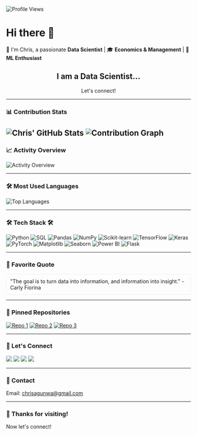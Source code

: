 ![Profile Views](https://komarev.com/ghpvc/?username=chrisagunwa&color=blue)

# Hi there 👋  
👋 I'm Chris, a passionate **Data Scientist** | 🎓 **Economics & Management** | 🤖 **ML Enthusiast**

<div align="center">
  <h2>I am a Data Scientist...</h2>
  <p>Let's connect!</p>
</div>

---

### 📊 Contribution Stats
![Chris' GitHub Stats](https://github-readme-stats.vercel.app/api?username=chrisagunwa&show_icons=true&theme=radical)
![Contribution Graph](https://github-readme-streak-stats.herokuapp.com/?user=chrisagunwa&theme=radical)
---

### 📈 Activity Overview
![Activity Overview](https://activity-graph.herokuapp.com/graph?username=chrisagunwa&theme=react-dark) <!-- Change link if necessary -->

---

### 🛠️ Most Used Languages
![Top Languages](https://github-readme-stats.vercel.app/api/top-langs/?username=chrisagunwa&layout=compact&theme=radical)

---

### 🛠️ Tech Stack 🛠️
![Python](https://img.shields.io/badge/Python-3776AB?style=flat&logo=python&logoColor=white)
![SQL](https://img.shields.io/badge/SQL-4479A1?style=flat&logo=postgresql&logoColor=white)
![Pandas](https://img.shields.io/badge/Pandas-150458?style=flat&logo=pandas&logoColor=white)
![NumPy](https://img.shields.io/badge/NumPy-013243?style=flat&logo=numpy&logoColor=white)
![Scikit-learn](https://img.shields.io/badge/scikit--learn-F7931E?style=flat&logo=scikit-learn&logoColor=white)
![TensorFlow](https://img.shields.io/badge/TensorFlow-FF6F20?style=flat&logo=tensorflow&logoColor=white)
![Keras](https://img.shields.io/badge/Keras-D00000?style=flat&logo=keras&logoColor=white)
![PyTorch](https://img.shields.io/badge/PyTorch-EE4C2C?style=flat&logo=pytorch&logoColor=white)
![Matplotlib](https://img.shields.io/badge/Matplotlib-003B57?style=flat&logo=matplotlib&logoColor=white)
![Seaborn](https://img.shields.io/badge/Seaborn-30A9DE?style=flat&logo=seaborn&logoColor=white)
![Power BI](https://img.shields.io/badge/Power_BI-F2C94C?style=flat&logo=powerbi&logoColor=black)
![Flask](https://img.shields.io/badge/Flask-000000?style=flat&logo=flask&logoColor=white)

---

### 💬 Favorite Quote
<div style="border: 1px solid #eee; padding: 10px; border-radius: 5px;">
  "The goal is to turn data into information, and information into insight." - Carly Fiorina
</div>

---

### 📂 Pinned Repositories
[![Repo 1](https://github-readme-stats.vercel.app/api/pin/?username=chrisagunwa&repo=repo1)](https://github.com/chrisagunwa/repo1)  <!-- Replace with your repo -->
[![Repo 2](https://github-readme-stats.vercel.app/api/pin/?username=chrisagunwa&repo=repo2)](https://github.com/chrisagunwa/repo2)  <!-- Replace with your repo -->
[![Repo 3](https://github-readme-stats.vercel.app/api/pin/?username=chrisagunwa&repo=repo3)](https://github.com/chrisagunwa/repo3)  <!-- Replace with your repo -->

---

### 🔗 Let's Connect
<div>
  <a href="https://www.linkedin.com/in/christian-agunwa"><img src="https://img.icons8.com/ios-filled/50/000000/linkedin-circled.png"/></a>
  <a href="https://www.facebook.com/ejikemeagunwa"><img src="https://img.icons8.com/ios-filled/50/000000/facebook-new.png"/></a>
  <a href="https://x.com/KemeAgunwa"><img src="https://img.icons8.com/ios-filled/50/000000/twitter-circled.png"/></a>
  <a href="https://bit.ly/ejikemeuwa"><img src="https://img.icons8.com/ios-filled/50/000000/globe.png"/></a>
</div>

---

### 📧 Contact
Email: [chrisagunwa@gmail.com](mailto:chrisagunwa@gmail.com)

---

### 🙏 Thanks for visiting!
Now let's connect!
